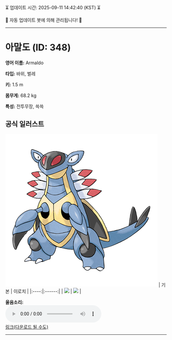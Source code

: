 
⏳ 업데이트 시간: 2025-09-11 14:42:40 (KST) ⏳

🤖 자동 업데이트 봇에 의해 관리됩니다! 🤖

---

# 아말도 (ID: 348)
**영어 이름:** Armaldo

**타입:** 바위, 벌레

**키:** 1.5 m

**몸무게:** 68.2 kg

**특성:** 전투무장, 쓱쓱

## 공식 일러스트
![](https://raw.githubusercontent.com/PokeAPI/sprites/master/sprites/pokemon/other/official-artwork/348.png)
| 기본 | 이로치 |
|:----:|:------:|
| <img src="http://play.pokemonshowdown.com/sprites/ani/armaldo.gif" width="200"> | <img src="http://play.pokemonshowdown.com/sprites/ani-shiny/armaldo.gif" width="200"> |

**울음소리:**<br><audio controls src="https://raw.githubusercontent.com/PokeAPI/cries/main/cries/pokemon/latest/348.ogg"></audio><br> [링크(다운로드 될 수도)](https://raw.githubusercontent.com/PokeAPI/cries/main/cries/pokemon/latest/348.ogg)


---
